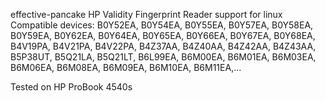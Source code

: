 effective-pancake
HP Validity Fingerprint Reader support for linux
Compatible devices:
B0Y52EA, B0Y54EA, B0Y55EA, B0Y57EA, B0Y58EA, B0Y59EA, B0Y62EA, B0Y64EA, 
B0Y65EA, B0Y66EA, B0Y67EA, B0Y68EA, B4V19PA, B4V21PA, B4V22PA, B4Z37AA, 
B4Z40AA, B4Z42AA, B4Z43AA, B5P38UT, B5Q21LA, B5Q21LT, B6L99EA, B6M00EA, 
B6M01EA, B6M03EA, B6M06EA, B6M08EA, B6M09EA, B6M10EA, B6M11EA,...

Tested on HP ProBook 4540s
